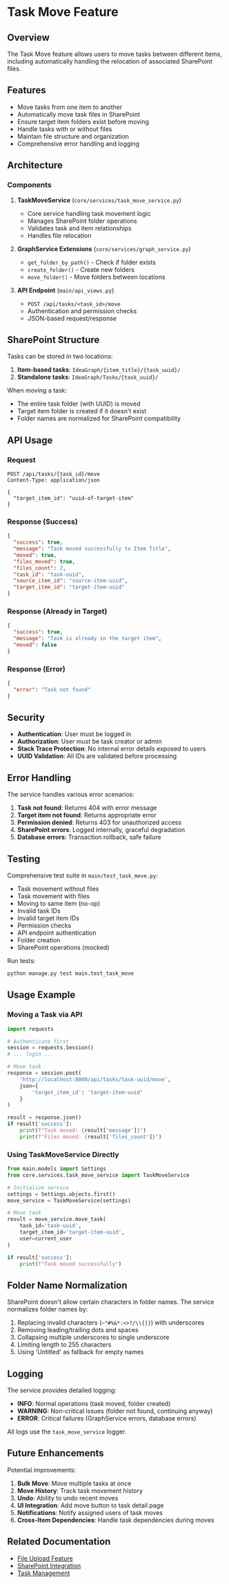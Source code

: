 # Task Move Feature

## Overview

The Task Move feature allows users to move tasks between different items, including automatically handling the relocation of associated SharePoint files.

## Features

- Move tasks from one item to another
- Automatically move task files in SharePoint
- Ensure target item folders exist before moving
- Handle tasks with or without files
- Maintain file structure and organization
- Comprehensive error handling and logging

## Architecture

### Components

1. **TaskMoveService** (`core/services/task_move_service.py`)
   - Core service handling task movement logic
   - Manages SharePoint folder operations
   - Validates task and item relationships
   - Handles file relocation

2. **GraphService Extensions** (`core/services/graph_service.py`)
   - `get_folder_by_path()` - Check if folder exists
   - `create_folder()` - Create new folders
   - `move_folder()` - Move folders between locations

3. **API Endpoint** (`main/api_views.py`)
   - `POST /api/tasks/<task_id>/move`
   - Authentication and permission checks
   - JSON-based request/response

## SharePoint Structure

Tasks can be stored in two locations:

1. **Item-based tasks**: `IdeaGraph/{item_title}/{task_uuid}/`
2. **Standalone tasks**: `IdeaGraph/Tasks/{task_uuid}/`

When moving a task:
- The entire task folder (with UUID) is moved
- Target item folder is created if it doesn't exist
- Folder names are normalized for SharePoint compatibility

## API Usage

### Request

```http
POST /api/tasks/{task_id}/move
Content-Type: application/json

{
  "target_item_id": "uuid-of-target-item"
}
```

### Response (Success)

```json
{
  "success": true,
  "message": "Task moved successfully to Item Title",
  "moved": true,
  "files_moved": true,
  "files_count": 2,
  "task_id": "task-uuid",
  "source_item_id": "source-item-uuid",
  "target_item_id": "target-item-uuid"
}
```

### Response (Already in Target)

```json
{
  "success": true,
  "message": "Task is already in the target item",
  "moved": false
}
```

### Response (Error)

```json
{
  "error": "Task not found"
}
```

## Security

- **Authentication**: User must be logged in
- **Authorization**: User must be task creator or admin
- **Stack Trace Protection**: No internal error details exposed to users
- **UUID Validation**: All IDs are validated before processing

## Error Handling

The service handles various error scenarios:

1. **Task not found**: Returns 404 with error message
2. **Target item not found**: Returns appropriate error
3. **Permission denied**: Returns 403 for unauthorized access
4. **SharePoint errors**: Logged internally, graceful degradation
5. **Database errors**: Transaction rollback, safe failure

## Testing

Comprehensive test suite in `main/test_task_move.py`:

- Task movement without files
- Task movement with files
- Moving to same item (no-op)
- Invalid task IDs
- Invalid target item IDs
- Permission checks
- API endpoint authentication
- Folder creation
- SharePoint operations (mocked)

Run tests:
```bash
python manage.py test main.test_task_move
```

## Usage Example

### Moving a Task via API

```python
import requests

# Authenticate first
session = requests.Session()
# ... login ...

# Move task
response = session.post(
    'http://localhost:8000/api/tasks/task-uuid/move',
    json={
        'target_item_id': 'target-item-uuid'
    }
)

result = response.json()
if result['success']:
    print(f"Task moved: {result['message']}")
    print(f"Files moved: {result['files_count']}")
```

### Using TaskMoveService Directly

```python
from main.models import Settings
from core.services.task_move_service import TaskMoveService

# Initialize service
settings = Settings.objects.first()
move_service = TaskMoveService(settings)

# Move task
result = move_service.move_task(
    task_id='task-uuid',
    target_item_id='target-item-uuid',
    user=current_user
)

if result['success']:
    print(f"Task moved successfully")
```

## Folder Name Normalization

SharePoint doesn't allow certain characters in folder names. The service normalizes folder names by:

1. Replacing invalid characters (`~"#%&*:<>?/\\{|}`) with underscores
2. Removing leading/trailing dots and spaces
3. Collapsing multiple underscores to single underscore
4. Limiting length to 255 characters
5. Using 'Untitled' as fallback for empty names

## Logging

The service provides detailed logging:

- **INFO**: Normal operations (task moved, folder created)
- **WARNING**: Non-critical issues (folder not found, continuing anyway)
- **ERROR**: Critical failures (GraphService errors, database errors)

All logs use the `task_move_service` logger.

## Future Enhancements

Potential improvements:

1. **Bulk Move**: Move multiple tasks at once
2. **Move History**: Track task movement history
3. **Undo**: Ability to undo recent moves
4. **UI Integration**: Add move button to task detail page
5. **Notifications**: Notify assigned users of task moves
6. **Cross-Item Dependencies**: Handle task dependencies during moves

## Related Documentation

- [File Upload Feature](FILE_UPLOAD_QUICK_REF.md)
- [SharePoint Integration](SHAREPOINT_UPLOAD_DEBUG_GUIDE.md)
- [Task Management](TASK_CLEANUP_GUIDE.md)
